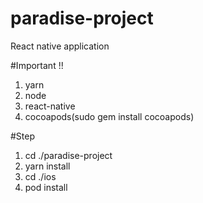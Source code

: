 # paradise-project
React native application

#Important !!
1. yarn
2. node
3. react-native
4. cocoapods(sudo gem install cocoapods)

#Step
1. cd ./paradise-project
2. yarn install
3. cd ./ios
4. pod install
